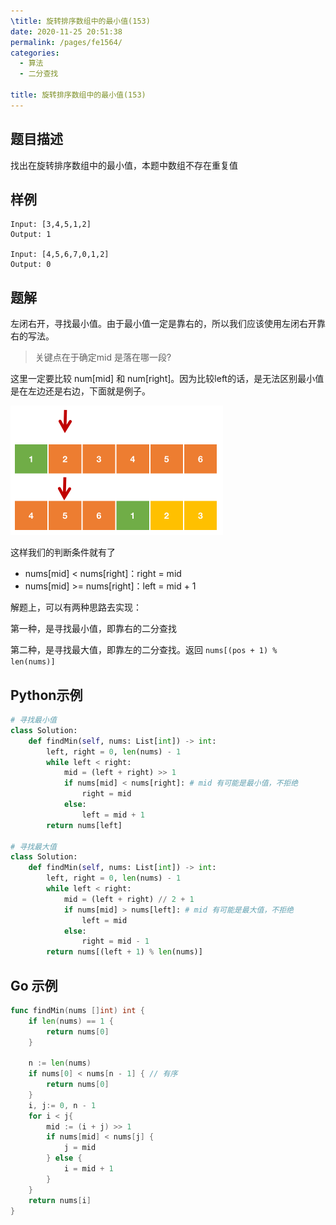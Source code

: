 ```yaml
---
\title: 旋转排序数组中的最小值(153)
date: 2020-11-25 20:51:38
permalink: /pages/fe1564/
categories: 
  - 算法
  - 二分查找

title: 旋转排序数组中的最小值(153)
---
```


## 题目描述

找出在旋转排序数组中的最小值，本题中数组不存在重复值

## 样例

```
Input: [3,4,5,1,2]
Output: 1

Input: [4,5,6,7,0,1,2]
Output: 0
```

## 题解

左闭右开，寻找最小值。由于最小值一定是靠右的，所以我们应该使用左闭右开靠右的写法。

> 关键点在于确定mid 是落在哪一段?

这里一定要比较 num[mid] 和 num[right]。因为比较left的话，是无法区别最小值是在左边还是右边，下面就是例子。

<img src="./assets/img/image-20201125210852014.png" alt="image-20201125210852014" style="zoom: 50%; margin: 0px;" />

这样我们的判断条件就有了

- nums[mid] < nums[right]：right = mid 
- nums[mid] >= nums[right]：left = mid + 1 

解题上，可以有两种思路去实现：

第一种，是寻找最小值，即靠右的二分查找

第二种，是寻找最大值，即靠左的二分查找。返回 `nums[(pos + 1) % len(nums)]`

## Python示例

```python
# 寻找最小值
class Solution:
    def findMin(self, nums: List[int]) -> int:
        left, right = 0, len(nums) - 1
        while left < right:
            mid = (left + right) >> 1
            if nums[mid] < nums[right]: # mid 有可能是最小值，不拒绝
                right = mid 
            else:
                left = mid + 1
        return nums[left]

# 寻找最大值
class Solution:
    def findMin(self, nums: List[int]) -> int:
        left, right = 0, len(nums) - 1
        while left < right:
            mid = (left + right) // 2 + 1
            if nums[mid] > nums[left]: # mid 有可能是最大值，不拒绝
                left = mid 
            else:
                right = mid - 1
        return nums[(left + 1) % len(nums)]
```

## Go 示例

```go
func findMin(nums []int) int {
    if len(nums) == 1 {
        return nums[0]
    }

    n := len(nums)
    if nums[0] < nums[n - 1] { // 有序
        return nums[0]
    }
    i, j:= 0, n - 1
    for i < j{
        mid := (i + j) >> 1
        if nums[mid] < nums[j] {
            j = mid 
        } else {
            i = mid + 1
        }
    }
    return nums[i]
}
```

